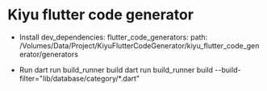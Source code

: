 # Kiyu flutter code generator

- Install
dev_dependencies:
    flutter_code_generators:
        path: /Volumes/Data/Project/KiyuFlutterCodeGenerator/kiyu_flutter_code_generator/generators

- Run
    dart run build_runner build
    dart run build_runner build --build-filter="lib/database/category/*.dart"